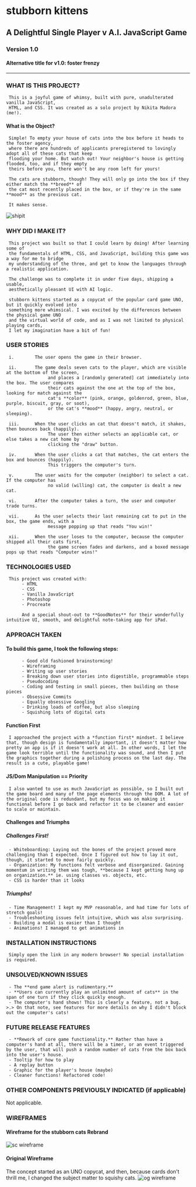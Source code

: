 # stubborn kittens
## A Delightful Single Player v A.I. JavaScript Game
### Version 1.0
#### Alternative title for v1.0: foster frenzy
<hr>

### WHAT IS THIS PROJECT?
     This is a joyful game of whimsy, built with pure, unadulterated vanilla JavaScript, 
     HTML, and CSS. It was created as a solo project by Nikita Madora (me!).

#### What is the Object?
     Simple! To empty your house of cats into the box before it heads to the foster agency, 
     where there are hundreds of applicants preregistered to lovingly adopt all of these cats that keep 
     flooding your home. But watch out! Your neighbor's house is getting flooded, too, and if they empty 
     theirs before you, there won't be any room left for yours!

     The cats are stubborn, though! They will only go into the box if they either match the **breed** of 
     the cat most recently placed in the box, or if they're in the same **mood** as the previous cat.

     It makes sense.
![shipit](https://github.com/nikitamadora/stubborn-kittens/blob/master/assets/shipit.png)

### WHY DID I MAKE IT?
     This project was built so that I could learn by doing! After learning some of 
     the fundamentals of HTML, CSS, and JavaScript, building this game was a way for me to bridge 
     my understanding of the three, and get to know the languages through a realistic application. 
     
     The challenge was to complete it in under five days, shipping a usable, 
     aesthetically pleasant UI with AI logic.

     stubborn kittens started as a copycat of the popular card game UNO, but it quickly evolved into 
     something more whimsical. I was excited by the differences between the physical game UNO 
     and the virtual world of code, and as I was not limited to physical playing cards, 
     I let my imagination have a bit of fun!

### USER STORIES


     i.        The user opens the game in their browser.

     ii.       The game deals seven cats to the player, which are visible at the bottom of the screen, 
                    and places a [randomly generated] cat immediately into the box. The user compares 
                    their cats against the one at the top of the box, looking for match against the 
                    cat's **color** (pink, orange, goldenrod, green, blue, purple, biscuit, gray, or soot), 
                    or the cat's **mood** (happy, angry, neutral, or sleeping).

     iii.      When the user clicks an cat that doesn't match, it shakes, then bounces back (happily). 
                    The user then either selects an applicable cat, or else takes a new cat home by 
                    clicking the "draw" button.

     iv.       When the user clicks a cat that matches, the cat enters the box and bounces (happily). 
                    This triggers the computer's turn.

     v.        The user waits for the computer (neighbor) to select a cat. If the computer has 
                    no valid (willing) cat, the computer is dealt a new cat.

     vi.       After the computer takes a turn, the user and computer trade turns.

     vii.      As the user selects their last remaining cat to put in the box, the game ends, with a 
                    message popping up that reads "You win!"

     xii.      When the user loses to the computer, because the computer shipped all their cats first, 
                    the game screen fades and darkens, and a boxed message pops up that reads "Computer wins!"


### TECHNOLOGIES USED

     This project was created with:
          - HTML
          - CSS
          - Vanilla JavaScript
          - Photoshop
          - Procreate
          
          And a special shout-out to **GoodNotes** for their wonderfully intuitive UI, smooth, and delightful note-taking app for iPad.


### APPROACH TAKEN
#### To build this game, I took the following steps:
          - Good old fashioned brainstorming!
          - Wireframing
          - Writing up user stories
          - Breaking down user stories into digestible, programmable steps
          - Pseudocoding
          - Coding and testing in small pieces, then building on those pieces
          - Obsessive Commits
          - Equally obsessive Googling
          - Drinking loads of coffee, but also sleeping
          - Squishing lots of digital cats

#### Function First
     I approached the project with a *function first* mindset. I believe that, though design is fundamentally important, it doesn't matter how pretty an app is if it doesn't work at all. In other words, I let the game look terrible until the functionality was sound, and then I put the graphics together during a polishing process on the last day. The result is a cute, playable game!
     
#### JS/Dom Manipulation == Priority
     I also wanted to use as much JavaScript as possible, so I built out the game board and many of the page elements through the DOM. A lot of the original code is redundant, but my focus was on making it functional before I go back and refactor it to be cleaner and easier to scale or maintain.

#### Challenges and Triumphs
##### Challenges First!
     - Whiteboarding: Laying out the bones of the project proved more challenging than I expected. Once I figured out how to lay it out, though, it started to move fairly quickly. 
     - Organization: My functions felt verbose and disorganized. Gaining momentum in writing them was tough, **because I kept getting hung up on organization.** ie. using classes vs. objects, etc.
     - CSS is harder than it looks

##### Triumphs!
     - Time Management! I kept my MVP reasonable, and had time for lots of stretch goals!
     - Troubleshooting issues felt intuitive, which was also surprising.
     - Building a modal is easier than I thought
     - Animations! I managed to get animations in


### INSTALLATION INSTRUCTIONS
     Simply open the link in any modern browser! No special installation is required.


### UNSOLVED/KNOWN ISSUES
     - The **end game alert is rudimentary.**
     - **Users can currently play an unlimited amount of cats** in the span of one turn if they click quickly enough.
     - The computer's hand shows! This is clearly a feature, not a bug. >.> On that note, see features for more details on why I didn't block out the computer's cats!

### FUTURE RELEASE FEATURES
     - **Rework of core game functionality.** Rather than have a computer's hand at all, there will be a timer, or an event triggered by the user, that will push a random number of cats from the box back into the user's house. 
     - Tooltip for how to play
     - A replay button
     - Graphic for the player's house (maybe)
     - Cleaner functions! Refactored code!



### OTHER COMPONENTS PREVIOUSLY INDICATED (if applicable)
Not applicable.

### WIREFRAMES
#### Wireframe for the stubborn cats Rebrand
![sc wireframe](https://github.com/nikitamadora/stubborn-kittens/blob/master/assets/stubborn-kittens-wireframe-6.jpg)

#### Original Wireframe
The concept started as an UNO copycat, and then, because cards don't thrill me, I changed the subject matter to squishy cats.
![og wireframe](https://github.com/nikitamadora/stubborn-kittens/blob/master/assets/uno-wireframe.jpg)
